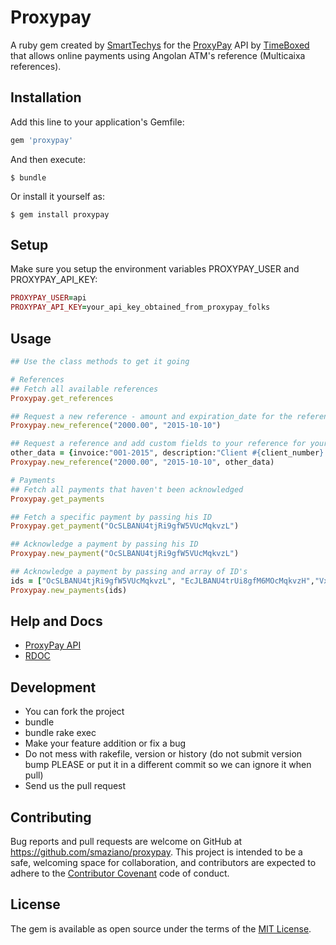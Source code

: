 # Proxypay

A ruby gem created by [SmartTechys](http://www.smarttechys.co.ao) for the [ProxyPay](http://www.proxypay.co.ao) API by [TimeBoxed](http://www.timeboxed.co.ao) that allows online payments using Angolan ATM's reference (Multicaixa references).

## Installation

Add this line to your application's Gemfile:

```ruby
gem 'proxypay'
```

And then execute:

    $ bundle

Or install it yourself as:

    $ gem install proxypay

## Setup
Make sure you setup the environment variables PROXYPAY_USER and PROXYPAY_API_KEY:

```ruby
PROXYPAY_USER=api
PROXYPAY_API_KEY=your_api_key_obtained_from_proxypay_folks
```

## Usage

```ruby
## Use the class methods to get it going

# References
## Fetch all available references
Proxypay.get_references

## Request a new reference - amount and expiration_date for the reference are mandatory
Proxypay.new_reference("2000.00", "2015-10-10")

## Request a reference and add custom fields to your reference for your identification.
other_data = {invoice:"001-2015", description:"Client #{client_number} - monthly payment"}
Proxypay.new_reference("2000.00", "2015-10-10", other_data)

# Payments
## Fetch all payments that haven't been acknowledged
Proxypay.get_payments

## Fetch a specific payment by passing his ID
Proxypay.get_payment("OcSLBANU4tjRi9gfW5VUcMqkvzL")

## Acknowledge a payment by passing his ID
Proxypay.new_payment("OcSLBANU4tjRi9gfW5VUcMqkvzL")

## Acknowledge a payment by passing and array of ID's
ids = ["OcSLBANU4tjRi9gfW5VUcMqkvzL", "EcJLBANU4trUi8gfM6MOcMqkvzH","VxELBANU4tjRi9gfW5VUcMqkvzZ"]
Proxypay.new_payments(ids)
```

## Help and Docs
- [ProxyPay API](https://developer.proxypay.co.ao)
- [RDOC](http://www.rubydoc.info/gems/proxypay/0.1.6)

## Development
- You can fork the project
- bundle
- bundle rake exec
- Make your feature addition or fix a bug
- Do not mess with rakefile, version or history (do not submit version bump PLEASE or put it in a different commit so we can ignore it when pull)
- Send us the pull request

## Contributing

Bug reports and pull requests are welcome on GitHub at https://github.com/smaziano/proxypay. This project is intended to be a safe, welcoming space for collaboration, and contributors are expected to adhere to the [Contributor Covenant](contributor-covenant.org) code of conduct.


## License

The gem is available as open source under the terms of the [MIT License](http://opensource.org/licenses/MIT).

